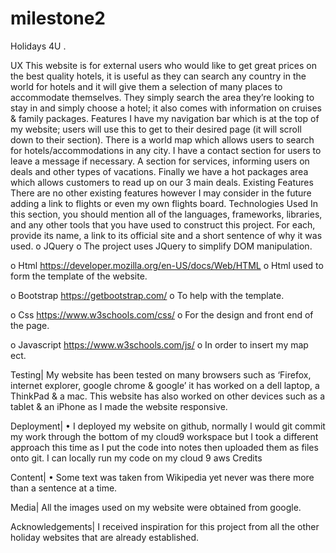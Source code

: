 # milestone2


Holidays 4U
. 
 
 
UX
This website is for external users who would like to get great prices on the best quality hotels, it is useful as they can search any country in the world for hotels and it will give them a selection of many places to accommodate themselves. They simply search the area they’re looking to stay in and simply choose a hotel; it also comes with information on cruises & family packages.
Features
I have my navigation bar which is at the top of my website; users will use this to get to their desired page (it will scroll down to their section).
There is a world map which allows users to search for hotels/accommodations in any city.
I have a contact section for users to leave a message if necessary.
A section for services, informing users on deals and other types of vacations. 
Finally we have a hot packages area which allows customers to read up on our 3 main deals.
Existing Features
There are no other existing features however I may consider in the future adding a link to flights or even my own flights board.
Technologies Used
In this section, you should mention all of the languages, frameworks, libraries, and any other tools that you have used to construct this project. For each, provide its name, a link to its official site and a short sentence of why it was used.
o	JQuery 
o	The project uses JQuery to simplify DOM manipulation.

o	Html  https://developer.mozilla.org/en-US/docs/Web/HTML 
o	Html used to form the template of the website.

o	Bootstrap https://getbootstrap.com/ 
o	To help with the template.

o	Css https://www.w3schools.com/css/
o	For the design and front end of the page.

o	Javascript  https://www.w3schools.com/js/ 
o	In order to insert my map ect.


    
Testing|
My website has been tested on many browsers such as ‘Firefox, internet explorer, google chrome & google’ it has worked on a dell laptop, a ThinkPad & a mac. This website has also worked on other devices such as a tablet & an iPhone as I made the website responsive. 

Deployment|
•	I deployed my website on github, normally I would git commit my work through the bottom of my cloud9 workspace but I took a different approach this time as I put the code into notes then uploaded them as files onto git.
I can locally run my code on my cloud 9 aws
Credits


Content|
•	Some text was taken from Wikipedia yet never was there more than a sentence at a time.


Media|
All the images used on my website were obtained from google.


Acknowledgements|
I received inspiration for this project from all the other holiday websites that are already established.

